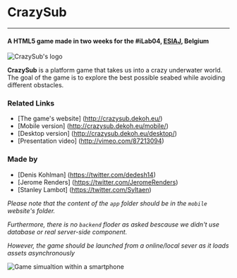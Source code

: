 # CrazySub
--------
#### A HTML5 game made in two weeks for the #iLab04, [ESIAJ](http://www.infographie-sup.be/), Belgium

 ![CrazySub's logo](http://crazysub.dekoh.eu/images/heade.png)


**CrazySub** is a platform game that takes us into a crazy underwater world. The goal of the game is to explore the best possible seabed while avoiding different obstacles.


### Related Links

* [The game's website] (http://crazysub.dekoh.eu/)
* [Mobile version] (http://crazysub.dekoh.eu/mobile/)
* [Desktop version] (http://crazysub.dekoh.eu/desktop/)
* [Presentation video] (http://vimeo.com/87213094)



### Made by

* [Denis Kohlman] (https://twitter.com/dedesh14)
* [Jerome Renders] (https://twitter.com/JeromeRenders)
* [Stanley Lambot] (https://twitter.com/Syltaen)






*Please note that the content of the `app` folder should be in the `mobile` website's folder.*

*Furthermore, there is no `backend` floder as asked bescause we didn't use database or real server-side component.*

*However, the game should be launched from a online/local sever as it loads assets asynchronously*


 ![Game simualtion within a smartphone](http://crazysub.stanleylambot.be/images/smrtp.png)
